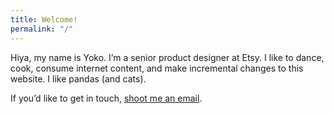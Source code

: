 ```yaml
---
title: Welcome!
permalink: "/"
---
```


<p class="text-body-largest text-full-width">
    Hiya, my name is Yoko. I’m a senior product designer at Etsy. I like to dance, cook, consume internet content, and make incremental changes to this website. I like pandas (and cats).
</p>
<p class="text-body-largest">
    If you’d like to get in touch, <a href="mailto:ysohama+site@gmail.com">shoot me an email</a>. 
</p>